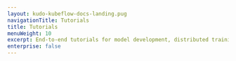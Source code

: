 ```yaml
---
layout: kudo-kubeflow-docs-landing.pug
navigationTitle: Tutorials
title: Tutorials
menuWeight: 10
excerpt: End-to-end tutorials for model development, distributed training, pipelines and metadata management
enterprise: false
---
```


